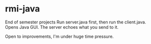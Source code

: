 # rmi-java
End of semester projects
Run server.java first, then run the client.java. Opens Java GUI. The server echoes what you send to it.

Open to improvements, I'm under huge time pressure. 
